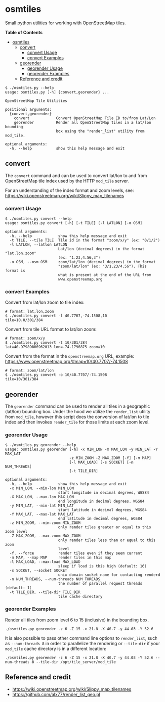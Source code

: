 # osmtiles

Small python utilities for working with OpenStreetMap tiles.

<!-- markdown-toc start - Don't edit this section. Run M-x markdown-toc-refresh-toc -->
**Table of Contents**

- [osmtiles](#osmtiles)
    - [convert](#convert)
        - [convert Usage](#convert-usage)
        - [convert Examples](#convert-examples)
    - [georender](#georender)
        - [georender Usage](#georender-usage)
        - [georender Examples](#georender-examples)
    - [Reference and credit](#reference-and-credit)

<!-- markdown-toc end -->

```shell
$ ./osmtiles.py --help
usage: osmtiles.py [-h] {convert,georender} ...

OpenStreetMap Tile Utilities

positional arguments:
  {convert,georender}
    convert            Convert OpenStreetMap Tile ID to/from Lat/Lon
    georender          Render all OpenStreetMap tiles in a lat/lon bounding
                       box using the "render_list" utility from mod_tile.

optional arguments:
  -h, --help           show this help message and exit
```

## convert

The `convert` command and can be used to convert lat/lon to and from
OpenStreetMap tile index used by the HTTP `mod_tile` server.

For an understanding of the index format and zoom levels, see:
https://wiki.openstreetmap.org/wiki/Slippy_map_tilenames

### convert Usage

```shell
$ ./osmtiles.py convert --help
usage: osmtiles.py convert [-h] [-t TILE] [-l LATLON] [-o OSM]

optional arguments:
  -h, --help            show this help message and exit
  -t TILE, --tile TILE  Tile id in the format "zoom/x/y" (ex: "0/1/2")
  -l LATLON, --latlon LATLON
                        Lat/lon (decimal degrees) in the format "lat,lon,zoom"
                        (ex: "1.23,4.56,3")
  -o OSM, --osm OSM     zoom/lat/lon (decimal degrees) in the format
                        "zoom/lat/lon" (ex: "3/1.23/4.56"). This format is
                        what is present at the end of the URL from
                        www.openstreemap.org
```

### convert Examples

Convert from lat/lon zoom to tile index:
```shell
# format: lat,lon,zoom
$ ./osmtiles.py convert -l 40.7707,-74.1508,10
tile=10.0/301/384
```

Convert from tile URL format to lat/lon zoom:
```shell
# format: zoom/x/y
$ ./osmtiles.py convert -t 10/301/384
lat=40.97989806962013 lon=-74.1796875 zoom=10
```

Convert from the format in the `openstreemap.org` URL, example: https://www.openstreetmap.org/#map=10/40.7707/-74.1508
```shell
# format: zoom/lat/lon
$ ./osmtiles.py convert -o 10/40.7707/-74.1508
tile=10/301/384
```

## georender

The `georender` command can be used to render all tiles in a geographic (lat/lon) bounding
box. Under the hood we utilize the `render_list` utility from `mod_tile`, however this script
does the conversion of lat/lon to tile index and then invokes `render_tile` for those
limits at each zoom level.

### georender Usage

```shell
$ ./osmtiles.py georender --help
usage: osmtiles.py georender [-h] -x MIN_LON -X MAX_LON -y MIN_LAT -Y MAX_LAT
                             -z MIN_ZOOM -Z MAX_ZOOM [-f] [-m MAP]
                             [-l MAX_LOAD] [-s SOCKET] [-n NUM_THREADS]
                             [-t TILE_DIR]

optional arguments:
  -h, --help            show this help message and exit
  -x MIN_LON, --min-lon MIN_LON
                        start longitude in decimal degrees, WGS84
  -X MAX_LON, --max-lon MAX_LON
                        end longitude in decimal degrees, WGS84
  -y MIN_LAT, --min-lat MIN_LAT
                        start latitude in decimal degrees, WGS84
  -Y MAX_LAT, --max-lat MAX_LAT
                        end latitude in decimal degrees, WGS84
  -z MIN_ZOOM, --min-zoom MIN_ZOOM
                        only render tiles greater or equal to this zoom level
  -Z MAX_ZOOM, --max-zoom MAX_ZOOM
                        only render tiles less than or equal to this zoom
                        level
  -f, --force           render tiles even if they seem current
  -m MAP, --map MAP     render tiles in this map
  -l MAX_LOAD, --max-load MAX_LOAD
                        sleep if load is this high (default: 16)
  -s SOCKET, --socket SOCKET
                        unix domain socket name for contacting renderd
  -n NUM_THREADS, --num-threads NUM_THREADS
                        the number of parallel request threads (default: 1)
  -t TILE_DIR, --tile-dir TILE_DIR
                        tile cache directory
```

### georender Examples

Render all tiles from zoom level 6 to 15 (inclusive) in the bounding box.
```shell
./osmtiles.py georender -z 6 -Z 15 -x 21.8 -X 40.7 -y 44.03 -Y 52.6
```

It is also possible to pass other command line options to `render_list`,
such as `--num-threads 8` in order to parallelize the rendering or `--tile-dir`
if your `mod_tile` cache directory is in a different location:
```shell
./osmtiles.py georender -z 6 -Z 15 -x 21.8 -X 40.7 -y 44.03 -Y 52.6 --num-threads 8 --tile-dir /opt/tile_server/mod_tile
```



## Reference and credit
- https://wiki.openstreetmap.org/wiki/Slippy_map_tilenames
- https://github.com/alx77/render_list_geo.pl
